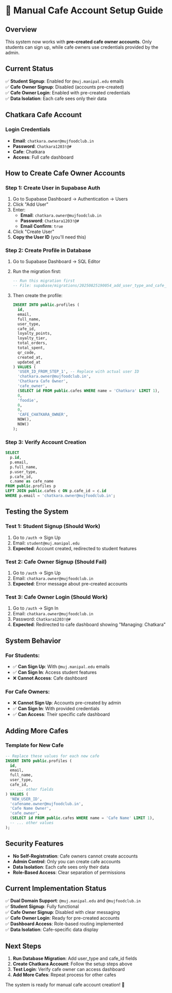 # 🏪 Manual Cafe Account Setup Guide

## **Overview**
This system now works with **pre-created cafe owner accounts**. Only students can sign up, while cafe owners use credentials provided by the admin.

## **Current Status**
✅ **Student Signup**: Enabled for `@muj.manipal.edu` emails  
✅ **Cafe Owner Signup**: Disabled (accounts pre-created)  
✅ **Cafe Owner Login**: Enabled with pre-created credentials  
✅ **Data Isolation**: Each cafe sees only their data  

## **Chatkara Cafe Account**

### **Login Credentials**
- **Email**: `chatkara.owner@mujfoodclub.in`
- **Password**: `Chatkara1203!@#`
- **Cafe**: Chatkara
- **Access**: Full cafe dashboard

## **How to Create Cafe Owner Accounts**

### **Step 1: Create User in Supabase Auth**
1. Go to Supabase Dashboard → Authentication → Users
2. Click "Add User"
3. Enter:
   - **Email**: `chatkara.owner@mujfoodclub.in`
   - **Password**: `Chatkara1203!@#`
   - **Email Confirm**: `true`
4. Click "Create User"
5. **Copy the User ID** (you'll need this)

### **Step 2: Create Profile in Database**
1. Go to Supabase Dashboard → SQL Editor
2. Run the migration first:
   ```sql
   -- Run this migration first
   -- File: supabase/migrations/20250825190054_add_user_type_and_cafe_id_to_profiles.sql
   ```

3. Then create the profile:
   ```sql
   INSERT INTO public.profiles (
     id,
     email,
     full_name,
     user_type,
     cafe_id,
     loyalty_points,
     loyalty_tier,
     total_orders,
     total_spent,
     qr_code,
     created_at,
     updated_at
   ) VALUES (
     'USER_ID_FROM_STEP_1', -- Replace with actual user ID
     'chatkara.owner@mujfoodclub.in',
     'Chatkara Cafe Owner',
     'cafe_owner',
     (SELECT id FROM public.cafes WHERE name = 'Chatkara' LIMIT 1),
     0,
     'foodie',
     0,
     0,
     'CAFE_CHATKARA_OWNER',
     NOW(),
     NOW()
   );
   ```

### **Step 3: Verify Account Creation**
```sql
SELECT 
  p.id,
  p.email,
  p.full_name,
  p.user_type,
  p.cafe_id,
  c.name as cafe_name
FROM public.profiles p
LEFT JOIN public.cafes c ON p.cafe_id = c.id
WHERE p.email = 'chatkara.owner@mujfoodclub.in';
```

## **Testing the System**

### **Test 1: Student Signup (Should Work)**
1. Go to `/auth` → Sign Up
2. Email: `student@muj.manipal.edu`
3. **Expected**: Account created, redirected to student features

### **Test 2: Cafe Owner Signup (Should Fail)**
1. Go to `/auth` → Sign Up
2. Email: `chatkara.owner@mujfoodclub.in`
3. **Expected**: Error message about pre-created accounts

### **Test 3: Cafe Owner Login (Should Work)**
1. Go to `/auth` → Sign In
2. Email: `chatkara.owner@mujfoodclub.in`
3. Password: `Chatkara1203!@#`
4. **Expected**: Redirected to cafe dashboard showing "Managing: Chatkara"

## **System Behavior**

### **For Students:**
- ✅ **Can Sign Up**: With `@muj.manipal.edu` emails
- ✅ **Can Sign In**: Access student features
- ❌ **Cannot Access**: Cafe dashboard

### **For Cafe Owners:**
- ❌ **Cannot Sign Up**: Accounts pre-created by admin
- ✅ **Can Sign In**: With provided credentials
- ✅ **Can Access**: Their specific cafe dashboard

## **Adding More Cafes**

### **Template for New Cafe**
```sql
-- Replace these values for each new cafe
INSERT INTO public.profiles (
  id,
  email,
  full_name,
  user_type,
  cafe_id,
  -- ... other fields
) VALUES (
  'NEW_USER_ID',
  'cafename.owner@mujfoodclub.in',
  'Cafe Name Owner',
  'cafe_owner',
  (SELECT id FROM public.cafes WHERE name = 'Cafe Name' LIMIT 1),
  -- ... other values
);
```

## **Security Features**
- **No Self-Registration**: Cafe owners cannot create accounts
- **Admin Control**: Only you can create cafe accounts
- **Data Isolation**: Each cafe sees only their data
- **Role-Based Access**: Clear separation of permissions

## **Current Implementation Status**
✅ **Dual Domain Support**: `@muj.manipal.edu` and `@mujfoodclub.in`  
✅ **Student Signup**: Fully functional  
✅ **Cafe Owner Signup**: Disabled with clear messaging  
✅ **Cafe Owner Login**: Ready for pre-created accounts  
✅ **Dashboard Access**: Role-based routing implemented  
✅ **Data Isolation**: Cafe-specific data display  

## **Next Steps**
1. **Run Database Migration**: Add user_type and cafe_id fields
2. **Create Chatkara Account**: Follow the setup steps above
3. **Test Login**: Verify cafe owner can access dashboard
4. **Add More Cafes**: Repeat process for other cafes

The system is ready for manual cafe account creation! 🚀
